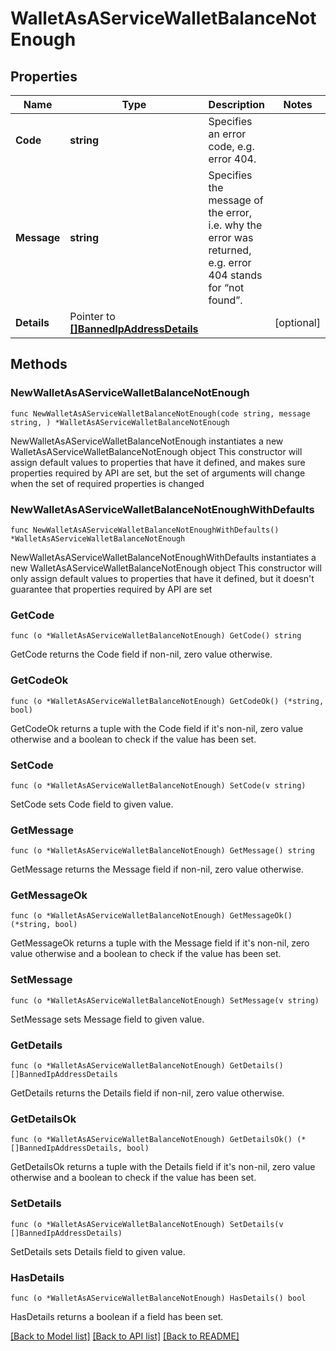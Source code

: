 # WalletAsAServiceWalletBalanceNotEnough

## Properties

Name | Type | Description | Notes
------------ | ------------- | ------------- | -------------
**Code** | **string** | Specifies an error code, e.g. error 404. | 
**Message** | **string** | Specifies the message of the error, i.e. why the error was returned, e.g. error 404 stands for “not found”. | 
**Details** | Pointer to [**[]BannedIpAddressDetails**](BannedIpAddressDetails.md) |  | [optional] 

## Methods

### NewWalletAsAServiceWalletBalanceNotEnough

`func NewWalletAsAServiceWalletBalanceNotEnough(code string, message string, ) *WalletAsAServiceWalletBalanceNotEnough`

NewWalletAsAServiceWalletBalanceNotEnough instantiates a new WalletAsAServiceWalletBalanceNotEnough object
This constructor will assign default values to properties that have it defined,
and makes sure properties required by API are set, but the set of arguments
will change when the set of required properties is changed

### NewWalletAsAServiceWalletBalanceNotEnoughWithDefaults

`func NewWalletAsAServiceWalletBalanceNotEnoughWithDefaults() *WalletAsAServiceWalletBalanceNotEnough`

NewWalletAsAServiceWalletBalanceNotEnoughWithDefaults instantiates a new WalletAsAServiceWalletBalanceNotEnough object
This constructor will only assign default values to properties that have it defined,
but it doesn't guarantee that properties required by API are set

### GetCode

`func (o *WalletAsAServiceWalletBalanceNotEnough) GetCode() string`

GetCode returns the Code field if non-nil, zero value otherwise.

### GetCodeOk

`func (o *WalletAsAServiceWalletBalanceNotEnough) GetCodeOk() (*string, bool)`

GetCodeOk returns a tuple with the Code field if it's non-nil, zero value otherwise
and a boolean to check if the value has been set.

### SetCode

`func (o *WalletAsAServiceWalletBalanceNotEnough) SetCode(v string)`

SetCode sets Code field to given value.


### GetMessage

`func (o *WalletAsAServiceWalletBalanceNotEnough) GetMessage() string`

GetMessage returns the Message field if non-nil, zero value otherwise.

### GetMessageOk

`func (o *WalletAsAServiceWalletBalanceNotEnough) GetMessageOk() (*string, bool)`

GetMessageOk returns a tuple with the Message field if it's non-nil, zero value otherwise
and a boolean to check if the value has been set.

### SetMessage

`func (o *WalletAsAServiceWalletBalanceNotEnough) SetMessage(v string)`

SetMessage sets Message field to given value.


### GetDetails

`func (o *WalletAsAServiceWalletBalanceNotEnough) GetDetails() []BannedIpAddressDetails`

GetDetails returns the Details field if non-nil, zero value otherwise.

### GetDetailsOk

`func (o *WalletAsAServiceWalletBalanceNotEnough) GetDetailsOk() (*[]BannedIpAddressDetails, bool)`

GetDetailsOk returns a tuple with the Details field if it's non-nil, zero value otherwise
and a boolean to check if the value has been set.

### SetDetails

`func (o *WalletAsAServiceWalletBalanceNotEnough) SetDetails(v []BannedIpAddressDetails)`

SetDetails sets Details field to given value.

### HasDetails

`func (o *WalletAsAServiceWalletBalanceNotEnough) HasDetails() bool`

HasDetails returns a boolean if a field has been set.


[[Back to Model list]](../README.md#documentation-for-models) [[Back to API list]](../README.md#documentation-for-api-endpoints) [[Back to README]](../README.md)


